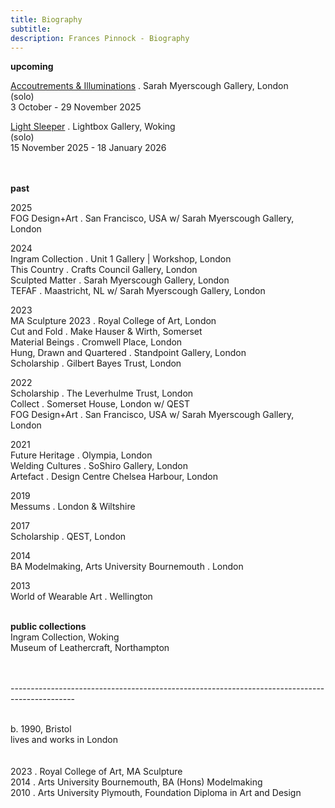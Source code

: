 ```yaml
---
title: Biography
subtitle: 
description: Frances Pinnock - Biography
---  
```


**upcoming**  
  
[Accoutrements & Illuminations](https://www.sarahmyerscough.com/exhibitions/70-frances-pinnock-solo-show-gallery-solo-show-2025/) . Sarah Myerscough Gallery, London  
(solo)  
3 October - 29 November 2025

[Light Sleeper](https://www.thelightbox.org.uk/whats-on/frances-pinnock-light-sleeper) . Lightbox Gallery, Woking  
(solo)  
15 November 2025 - 18 January 2026  
<br /> 
<br />

**past**  

2025  
FOG Design+Art . San Francisco, USA w/ Sarah Myerscough Gallery, London  

2024  
Ingram Collection . Unit 1 Gallery | Workshop, London  
This Country . Crafts Council Gallery, London  
Sculpted Matter . Sarah Myerscough Gallery, London  
TEFAF . Maastricht, NL w/ Sarah Myerscough Gallery, London  

2023  
MA Sculpture 2023 . Royal College of Art, London  
Cut and Fold . Make Hauser & Wirth, Somerset  
Material Beings . Cromwell Place, London  
Hung, Drawn and Quartered . Standpoint Gallery, London  
Scholarship . Gilbert Bayes Trust, London  

2022  
Scholarship . The Leverhulme Trust, London  
Collect . Somerset House, London  w/ QEST  
FOG Design+Art . San Francisco, USA w/ Sarah Myerscough Gallery, London  

2021  
Future Heritage . Olympia, London  
Welding Cultures . SoShiro Gallery, London  
Artefact . Design Centre Chelsea Harbour, London  

2019  
Messums . London & Wiltshire  

2017  
Scholarship . QEST, London  

2014  
BA Modelmaking, Arts University Bournemouth . London  

2013  
World of Wearable Art . Wellington  
<br />  

**public collections**  
Ingram Collection, Woking  
Museum of Leathercraft, Northampton  

<br />  
<br />  
----------------------------------------------------------------------------------------------
<br /> 
<br />  

b. 1990, Bristol  
lives and works in London  
<br />   
2023 . Royal College of Art, MA Sculpture  
2014 . Arts University Bournemouth, BA (Hons) Modelmaking  
2010 . Arts University Plymouth, Foundation Diploma in Art and Design 









  










 



  










 











